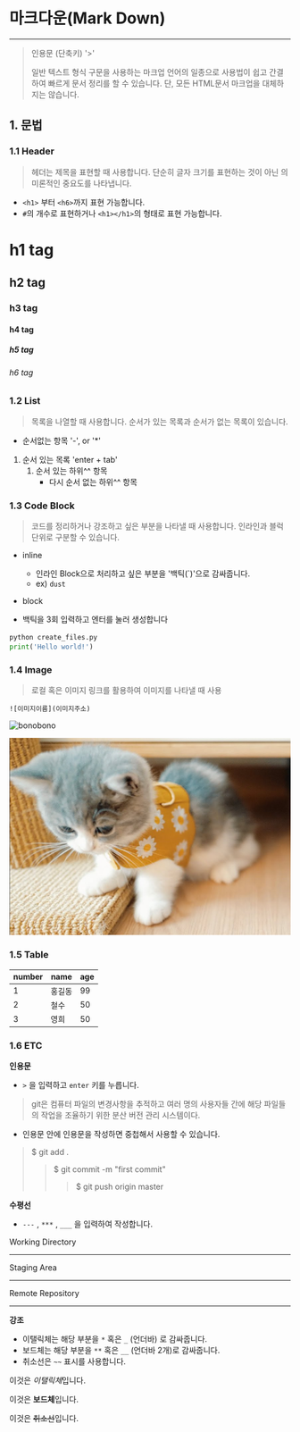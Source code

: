 # 마크다운(Mark Down)

---

> 인용문 (단축키) '>'
>
> 일반 텍스트 형식 구문을 사용하는 마크업 언어의 일종으로 사용법이 쉽고 간결하여 빠르게 문서 정리를 할 수 있습니다. 단, 모든 HTML문서 마크업을 대체하지는 않습니다.



## 1. 문법

### 1.1 Header

> 헤더는 제목을 표현할 때 사용합니다. 단순히 글자 크기를 표현하는 것이 아닌 의미론적인 중요도를 나타냅니다.

- `<h1>` 부터 `<h6>`까지 표현 가능합니다.
- `#`의 개수로 표현하거나 `<h1></h1>`의 형태로 표현 가능합니다.



# h1 tag

## h2 tag

### h3 tag

#### h4 tag

##### h5 tag

###### h6 tag



### 1.2  List

> 목록을 나열할 때 사용합니다. 
> 순서가 있는 목록과 순서가 없는 목록이 있습니다.

- 순서없는 항목 '-', or '*'

1. 순서 있는 목록 'enter + tab'
   1. 순서 있는 하위^^ 항목
      - 다시 순서 없는 하위^^ 항목



### 1.3 Code Block

> 코드를 정리하거나 강조하고 싶은 부분을 나타낼 때 사용합니다. 인라인과 블럭 단위로 구분할 수 있습니다.

- inline

  - 인라인 Block으로 처리하고 싶은 부분을 '백틱(`)'으로 감싸줍니다.
  - ex) `dust`

-  block

  - 백틱을 3회 입력하고 엔터를 눌러 생성합니다

  ```python
  python create_files.py
  print('Hello world!')
  ```



### 1.4 Image

> 로컬 혹은 이미지 링크를 활용하여 이미지를 나타낼 때 사용

`![이미지이름](이미지주소)`

![bonobono](https://i.pinimg.com/236x/48/6b/f8/486bf8c9df30593b5e88fa5068ee9f3c.jpg)

![soseol](markdown.assets/soseol.PNG)



### 1.5 Table

| number | name   | age  |
| ------ | ------ | ---- |
| 1      | 홍길동 | 99   |
| 2      | 철수   | 50   |
| 3      | 영희   | 50   |



### 1.6 ETC

**인용문** 

- `>` 을 입력하고 `enter` 키를 누릅니다.

> git은 컴퓨터 파일의 변경사항을 추적하고 여러 명의 사용자들 간에 해당 파일들의 작업을 조율하기 위한 분산 버전 관리 시스템이다.

- 인용문 안에 인용문을 작성하면 중첩해서 사용할 수 있습니다.

> $ git add .
>
> > $ git commit -m "first commit"
> >
> > > $ git push origin master



**수평선**

- `---` , `***` , `___` 을 입력하여 작성합니다.

Working Directory

---

Staging Area

***

Remote Repository

___



**강조**

- 이탤릭체는 해당 부분을 `*` 혹은 `_` (언더바) 로 감싸줍니다.
- 보드체는 해당 부분을 `**` 혹은 `__` (언더바 2개)로 감싸줍니다.
- 취소선은 `~~` 표시를 사용합니다.

이것은 *이탤릭체*입니다.

이것은 **보드체**입니다.

이것은 ~~취소선~~입니다.